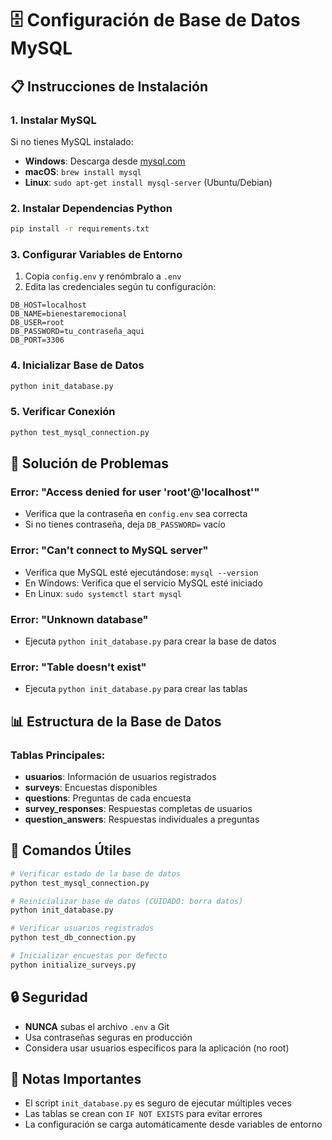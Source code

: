# 🗄️ Configuración de Base de Datos MySQL

## 📋 Instrucciones de Instalación

### 1. **Instalar MySQL**
Si no tienes MySQL instalado:
- **Windows**: Descarga desde [mysql.com](https://dev.mysql.com/downloads/mysql/)
- **macOS**: `brew install mysql`
- **Linux**: `sudo apt-get install mysql-server` (Ubuntu/Debian)

### 2. **Instalar Dependencias Python**
```bash
pip install -r requirements.txt
```

### 3. **Configurar Variables de Entorno**
1. Copia `config.env` y renómbralo a `.env`
2. Edita las credenciales según tu configuración:
```env
DB_HOST=localhost
DB_NAME=bienestaremocional
DB_USER=root
DB_PASSWORD=tu_contraseña_aqui
DB_PORT=3306
```

### 4. **Inicializar Base de Datos**
```bash
python init_database.py
```

### 5. **Verificar Conexión**
```bash
python test_mysql_connection.py
```

## 🔧 Solución de Problemas

### Error: "Access denied for user 'root'@'localhost'"
- Verifica que la contraseña en `config.env` sea correcta
- Si no tienes contraseña, deja `DB_PASSWORD=` vacío

### Error: "Can't connect to MySQL server"
- Verifica que MySQL esté ejecutándose: `mysql --version`
- En Windows: Verifica que el servicio MySQL esté iniciado
- En Linux: `sudo systemctl start mysql`

### Error: "Unknown database"
- Ejecuta `python init_database.py` para crear la base de datos

### Error: "Table doesn't exist"
- Ejecuta `python init_database.py` para crear las tablas

## 📊 Estructura de la Base de Datos

### Tablas Principales:
- **usuarios**: Información de usuarios registrados
- **surveys**: Encuestas disponibles
- **questions**: Preguntas de cada encuesta
- **survey_responses**: Respuestas completas de usuarios
- **question_answers**: Respuestas individuales a preguntas

## 🚀 Comandos Útiles

```bash
# Verificar estado de la base de datos
python test_mysql_connection.py

# Reinicializar base de datos (CUIDADO: borra datos)
python init_database.py

# Verificar usuarios registrados
python test_db_connection.py

# Inicializar encuestas por defecto
python initialize_surveys.py
```

## 🔒 Seguridad

- **NUNCA** subas el archivo `.env` a Git
- Usa contraseñas seguras en producción
- Considera usar usuarios específicos para la aplicación (no root)

## 📝 Notas Importantes

- El script `init_database.py` es seguro de ejecutar múltiples veces
- Las tablas se crean con `IF NOT EXISTS` para evitar errores
- La configuración se carga automáticamente desde variables de entorno
